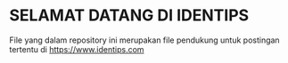 # SELAMAT DATANG DI IDENTIPS

File yang dalam repository ini merupakan file pendukung untuk postingan tertentu di https://www.identips.com
